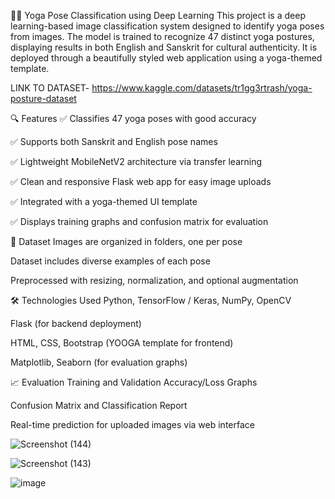 🧘‍♀️ Yoga Pose Classification using Deep Learning
This project is a deep learning-based image classification system designed to identify yoga poses from images. The model is trained to recognize 47 distinct yoga postures, displaying results in both English and Sanskrit for cultural authenticity. It is deployed through a beautifully styled web application using a yoga-themed template.

LINK TO DATASET- https://www.kaggle.com/datasets/tr1gg3rtrash/yoga-posture-dataset

🔍 Features
✅ Classifies 47 yoga poses with good accuracy

✅ Supports both Sanskrit and English pose names

✅ Lightweight MobileNetV2 architecture via transfer learning

✅ Clean and responsive Flask web app for easy image uploads

✅ Integrated with a yoga-themed UI template

✅ Displays training graphs and confusion matrix for evaluation

📁 Dataset
Images are organized in folders, one per pose

Dataset includes diverse examples of each pose

Preprocessed with resizing, normalization, and optional augmentation

🛠️ Technologies Used
Python, TensorFlow / Keras, NumPy, OpenCV

Flask (for backend deployment)

HTML, CSS, Bootstrap (YOOGA template for frontend)

Matplotlib, Seaborn (for evaluation graphs)

📈 Evaluation
Training and Validation Accuracy/Loss Graphs

Confusion Matrix and Classification Report

Real-time prediction for uploaded images via web interface

![Screenshot (144)](https://github.com/user-attachments/assets/baac8dbf-1cc2-4c21-846a-6edb568fe94a)

![Screenshot (143)](https://github.com/user-attachments/assets/1b336017-34aa-462b-addd-1edcbf226993)

![image](https://github.com/user-attachments/assets/e047b817-3c78-470b-9757-a8e866e9d435)

